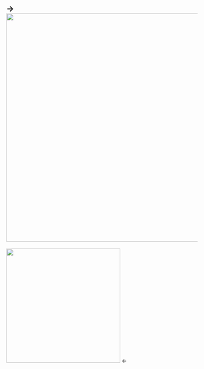->
<img width="600px" src="http://i.imgur.com/tXmKntN.png"/>
-----------------------------------------------------------------------------------------------------------------------
<img width="300px" src="http://i.imgur.com/WDZye0M.png"/>
<-
